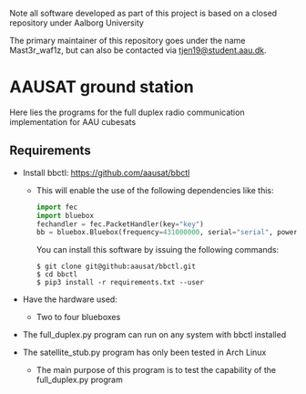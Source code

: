 Note all software developed as part of this project is based on a closed repository under Aalborg University

The primary maintainer of this repository goes under the name Mast3r_waf1z, but can also be contacted via tjen19@student.aau.dk.
# AAUSAT ground station
Here lies the programs for the full duplex radio communication implementation for AAU cubesats
## Requirements
- Install bbctl: https://github.com/aausat/bbctl
    
    - This will enable the use of the following dependencies like this:
      ```python
      import fec
      import bluebox
      fechandler = fec.PacketHandler(key="key")
      bb = bluebox.Bluebox(frequency=431000000, serial="serial", power=0)
      ```
      You can install this software by issuing the following commands:
      ```console
      $ git clone git@github:aausat/bbctl.git
      $ cd bbctl
      $ pip3 install -r requirements.txt --user
      ```
- Have the hardware used:
    - Two to four blueboxes
- The full_duplex.py program can run on any system with bbctl installed
- The satellite_stub.py program has only been tested in Arch Linux
    -   The main purpose of this program is to test the capability of the full_duplex.py program
